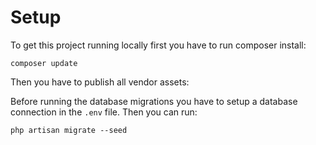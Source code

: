# Setup


To get this project running locally first you have to run composer install:

```
composer update
```

Then you have to publish all vendor assets:

Before running the database migrations you have to setup a database connection in the `.env` file. Then you can run:

```
php artisan migrate --seed
```


